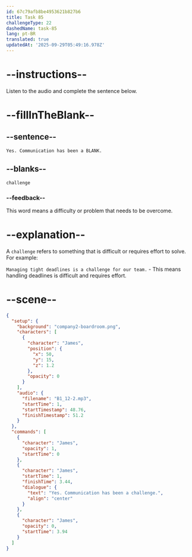 ```yaml
---
id: 67c79afb8be4953621b827b6
title: Task 85
challengeType: 22
dashedName: task-85
lang: pt-BR
translated: true
updatedAt: '2025-09-29T05:49:16.978Z'
---
```


<!-- (Audio) James: Yes. Communication has been a challenge. -->

# --instructions--

Listen to the audio and complete the sentence below.  

# --fillInTheBlank--

## --sentence--

`Yes. Communication has been a BLANK.`  

## --blanks--

`challenge`  

### --feedback--

This word means a difficulty or problem that needs to be overcome.  

# --explanation--

A `challenge` refers to something that is difficult or requires effort to solve. For example:

`Managing tight deadlines is a challenge for our team.` - This means handling deadlines is difficult and requires effort.

# --scene--

```json
{
  "setup": {
    "background": "company2-boardroom.png",
    "characters": [
      {
        "character": "James",
        "position": {
          "x": 50,
          "y": 15,
          "z": 1.2
        },
        "opacity": 0
      }
    ],
    "audio": {
      "filename": "B1_12-2.mp3",
      "startTime": 1,
      "startTimestamp": 48.76,
      "finishTimestamp": 51.2
    }
  },
  "commands": [
    {
      "character": "James",
      "opacity": 1,
      "startTime": 0
    },
    {
      "character": "James",
      "startTime": 1,
      "finishTime": 3.44,
      "dialogue": {
        "text": "Yes. Communication has been a challenge.",
        "align": "center"
      }
    },
    {
      "character": "James",
      "opacity": 0,
      "startTime": 3.94
    }
  ]
}
```
